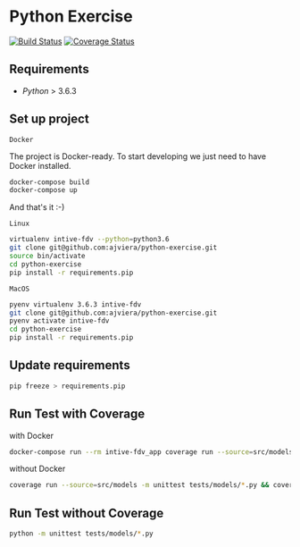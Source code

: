 # Python Exercise

[![Build Status](https://travis-ci.org/ajviera/python-exercise.svg?branch=master)](https://travis-ci.org/ajviera/python-exercise)
[![Coverage Status](https://coveralls.io/repos/github/ajviera/python-exercise/badge.svg?branch=master)](https://coveralls.io/github/ajviera/python-exercise?branch=master)

## Requirements

- _Python_ > 3.6.3

## Set up project

`Docker`

The project is Docker-ready. To start developing we just need to have Docker installed.

``` sh
docker-compose build
docker-compose up
```

And that's it :-)

`Linux`

```sh
virtualenv intive-fdv --python=python3.6
git clone git@github.com:ajviera/python-exercise.git
source bin/activate
cd python-exercise
pip install -r requirements.pip
```

`MacOS`

```sh
pyenv virtualenv 3.6.3 intive-fdv
git clone git@github.com:ajviera/python-exercise.git
pyenv activate intive-fdv
cd python-exercise
pip install -r requirements.pip
```

## Update requirements

```sh
pip freeze > requirements.pip
```

## Run Test with Coverage

with Docker

```sh
docker-compose run --rm intive-fdv_app coverage run --source=src/models -m unittest tests/models/*.py && docker-compose run --rm intive-fdv_app coverage report
```

without Docker

```sh
coverage run --source=src/models -m unittest tests/models/*.py && coverage report
```

## Run Test without Coverage

```sh
python -m unittest tests/models/*.py
```
